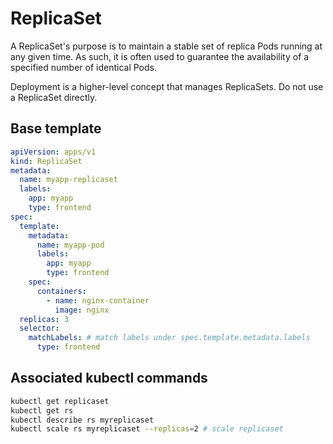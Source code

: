 # ReplicaSet

A ReplicaSet's purpose is to maintain a stable set of replica Pods running at any given time. As such, it is often used to guarantee the availability of a specified number of identical Pods.

Deployment is a higher-level concept that manages ReplicaSets. Do not use a ReplicaSet directly.

## Base template
```yaml
apiVersion: apps/v1
kind: ReplicaSet
metadata:
  name: myapp-replicaset
  labels:
    app: myapp
    type: frontend
spec:
  template:
    metadata:
      name: myapp-pod
      labels:
        app: myapp
        type: frontend
    spec:
      containers:
        - name: nginx-container
          image: nginx
  replicas: 3
  selector:
    matchLabels: # match labels under spec.template.metadata.labels
      type: frontend
```

## Associated kubectl commands

```sh
kubectl get replicaset
kubectl get rs
kubectl describe rs myreplicaset
kubectl scale rs myreplicaset --replicas=2 # scale replicaset
```
